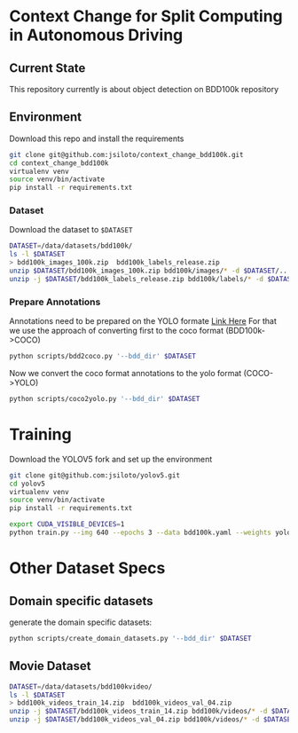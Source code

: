# Context Change for Split Computing in Autonomous Driving

## Current State
This repository currently is about object detection on BDD100k repository

## Environment


Download this repo and install the requirements


```bash
git clone git@github.com:jsiloto/context_change_bdd100k.git
cd context_change_bdd100k
virtualenv venv
source venv/bin/activate
pip install -r requirements.txt
```

### Dataset
Download the dataset to `$DATASET`

```bash
DATASET=/data/datasets/bdd100k/
ls -l $DATASET
> bdd100k_images_100k.zip  bdd100k_labels_release.zip 
unzip $DATASET/bdd100k_images_100k.zip bdd100k/images/* -d $DATASET/..
unzip -j $DATASET/bdd100k_labels_release.zip bdd100k/labels/* -d $DATASET/labels_bdd100k
```

### Prepare Annotations
Annotations need to be prepared on the YOLO formate [Link Here]()
For that we use the approach of converting first to the coco format (BDD100k->COCO)
```bash
python scripts/bdd2coco.py '--bdd_dir' $DATASET
```
Now we convert the coco format annotations to the yolo format (COCO->YOLO)
```bash
python scripts/coco2yolo.py '--bdd_dir' $DATASET
```

# Training

Download the YOLOV5 fork and set up the environment

```bash
git clone git@github.com:jsiloto/yolov5.git
cd yolov5
virtualenv venv
source venv/bin/activate
pip install -r requirements.txt
```

```bash
export CUDA_VISIBLE_DEVICES=1
python train.py --img 640 --epochs 3 --data bdd100k.yaml --weights yolov5s.pt
```

# Other Dataset Specs

## Domain specific datasets
generate the domain specific datasets:
```bash
python scripts/create_domain_datasets.py '--bdd_dir' $DATASET
```

## Movie Dataset
```bash
DATASET=/data/datasets/bdd100kvideo/
ls -l $DATASET
> bdd100k_videos_train_14.zip  bdd100k_videos_val_04.zip
unzip -j $DATASET/bdd100k_videos_train_14.zip bdd100k/videos/* -d $DATASET/video/train
unzip -j $DATASET/bdd100k_videos_val_04.zip bdd100k/videos/* -d $DATASET/video/val
```
